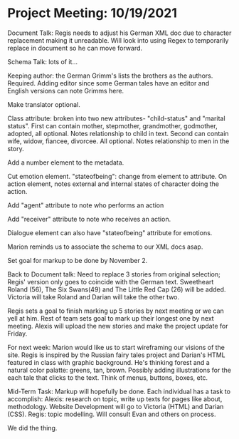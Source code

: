 # Project Meeting: 10/19/2021

Document Talk:
Regis needs to adjust his German XML doc due to character replacement making it
unreadable. Will look into using Regex to temporarily replace in document so 
he can move forward. 

Schema Talk: lots of it...

Keeping author: the German Grimm's lists the brothers as the authors. Required.
Adding editor since some German tales have an editor and English versions 
can note Grimms here. 

Make translator optional.

Class attribute: broken into two new attributes- "child-status" and "marital
status". First can contain mother, stepmother, grandmother, godmother, adopted,
all optional. Notes relationship to child in text. 
Second can contain wife, widow, fiancee, divorcee. All optional. Notes 
relationship to men in the story.

Add a number element to the metadata.

Cut emotion element. 
"stateofbeing": change from element to attribute. On action element, notes
external and internal states of character doing the action. 

Add "agent" attribute to note who performs an action

Add "receiver" attribute to note who receives an action.

Dialogue element can also have "stateofbeing" attribute for emotions.

Marion reminds us to associate the schema to our XML docs asap.

Set goal for markup to be done by November 2.

Back to Document talk: 
Need to replace 3 stories from original selection; Regis' version only goes
to coincide with the German text. 
Sweetheart Roland (56), The Six Swans(49) and The Little Red Cap (26)
will be added. Victoria will take Roland and Darian will take the other two.

Regis sets a goal to finish marking up 5 stories by next meeting or we can
yell at him. Rest of team sets goal to mark up their longest one by next 
meeting.
Alexis will upload the new stories and make the project update for Friday. 

For next week:
Marion would like us to start wireframing our visions of the site. 
Regis is inspired by the Russian fairy tales project and Darian's HTML 
featured in class with graphic background. He's thinking forest and a natural
color palatte: greens, tan, brown. Possibly adding illustrations for the 
each tale that clicks to the text. Think of menus, buttons, boxes, etc. 

Mid-Term Task:
Markup will hopefully be done. Each individual has a task to accomplish:
Alexis: research on topic, write up texts for pages like about, methodology.
Website Development will go to Victoria (HTML) and Darian (CSS). 
Regis: topic modelling. Will consult Evan and others on process. 

We did the thing. 










